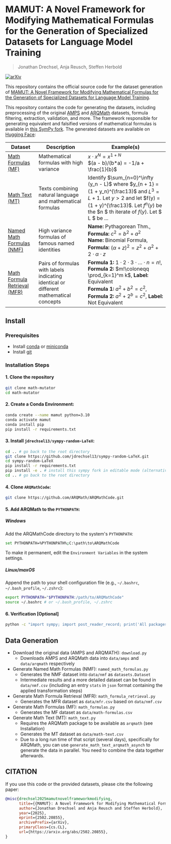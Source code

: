 # MAMUT: A Novel Framework for Modifying Mathematical Formulas for the Generation of Specialized Datasets for Language Model Training
> Jonathan Drechsel, Anja Reusch, Steffen Herbold

[![arXiv](https://img.shields.io/badge/arXiv-2502.20855-B31B1B.svg)](https://arxiv.org/abs/2502.20855)


This repository contains the official source code for the dataset generation of [MAMUT: A Novel Framework for Modifying Mathematical Formulas for the Generation of Specialized Datasets for Language Model Training](https://arxiv.org/abs/2502.20855).

This repository contains the code for generating the datasets, including preprocessing of the original [AMPS](https://github.com/hendrycks/math) and [ARQMath](https://github.com/ARQMath/ARQMathCode) datasets, formula filtering, extraction, validation, and more. The framework responsible for generating equivalent and falsified versions of mathematical formulas is available in [this SymPy fork](https://github.com/jdrechsel13/sympy-random-LaTeX).
The generated datasets are available on [Hugging Face](https://huggingface.co/datasets/ddrg):

| **Dataset**                                                                                 | **Description** | **Example(s)** |
|---------------------------------------------------------------------------------------------|---------------|---------------|
| [Math Formulas (MF)](https://huggingface.co/datasets/ddrg/math_formulas)                    | Mathematical formulas with high variance | $x\cdot x^N = x^{1 + N}$  <br> $(a - b)/(b*a) = -1/a + \frac{1}{b}$ |
| [Math Text (MT)](https://huggingface.co/datasets/ddrg/math_text)                            | Texts combining natural language and mathematical formulas | Identify $\sum_{n=0}^\infty (y_n - L)$ where $y_{n + 1} = (1 + y_n)^{\frac13}$ and $L^3 = L + 1$. Let $y > 2$ and let $f(y) = (1 + y)^{\frac13}$. Let $f^n(y)$ be the $n $ th iterate of $f(y)$. Let $ L $ be ... |
| [Named Math Formulas (NMF)](https://huggingface.co/datasets/ddrg/named_math_formulas)       | High variance formulas of famous named identities | **Name:** Pythagorean Thm., **Formula:** $c^2=b^2+a^2$ <br> **Name:** Binomial Formula, **Formula:** $(\alpha + z)^2 = z^2 + \alpha^2 + 2\cdot \alpha \cdot z$ |
| [Math Formula Retrieval (MFR)](https://huggingface.co/datasets/ddrg/math_formula_retrieval) | Pairs of formulas with labels indicating identical or different mathematical concepts | **Formula 1:** $1\cdot 2\cdot 3 \cdot \ldots \cdot n = n!$, **Formula 2:** $m!\coloneqq \prod_{k=1}^m k$, **Label:** Equivalent <br> **Formula 1:** $a^2+b^2=c^2$, **Formula 2:** $a^2+2^b=c^2$, **Label:** Not Equivalent |

## Install

### Prerequisites
- Install [conda](https://docs.conda.io/en/latest/miniconda.html) or [miniconda](https://docs.conda.io/en/latest/miniconda.html)
- Install [git](https://git-scm.com/book/en/v2/Getting-Started-Installing-Git)

### Installation Steps

#### 1. Clone the repository
```bash
git clone math-mutator
cd math-mutator
```

#### 2. Create a Conda Environment:
```bash
conda create --name mamut python=3.10
conda activate mamut
conda install pip
pip install -r requirements.txt
```

#### 3. Install `jdrechsel13/sympy-random-LaTeX`:
```bash
cd .. # go back to the root directory
git clone https://github.com/jdrechsel13/sympy-random-LaTeX.git
cd sympy-random-LaTeX
pip install -r requirements.txt
pip install -e . # install this sympy fork in editable mode (alternative: add the sympy-random-LaTeX path to the PYTHONPATH)
cd .. # go back to the root directory
```
#### 4. Clone `ARQMathCode`:
```bash
git clone https://github.com/ARQMath/ARQMathCode.git
```
#### 5. Add ARQMath to the `PYTHONPATH`:
##### Windows
Add the ARQMathCode directory to the system's `PYTHONPATH`: 
```bash
set PYTHONPATH=%PYTHONPATH%;C:\path\to\ARQMathCode
```
To make it permanent, edit the `Environment Variables` in the system settings.
##### Linux/maxOS
Append the path to your shell configuration file (e.g., `~/.bashrc`, `~/.bash_profile`, `~/.zshrc`):
```bash
export PYTHONPATH="$PYTHONPATH:/path/to/ARQMathCode"
source ~/.bashrc # or ~/.bash_profile, ~/.zshrc
```

#### 6. Verification [Optional]
```bash
python -c "import sympy; import post_reader_record; print('All packages are installed correctly')"
```

## Data Generation

- Download the original data (AMPS and ARQMATH): `download.py`
  - Downloads AMPS and ARQMath data into `data/amps` and `data/arqmath` respectively
- Generate Named Math Formulas (NMF): `named_math_formulas.py`
  - Generates the NMF dataset into `data/nmf` as `datasets.Dataset`
  - Intermediate results and a more detailed dataset can be found in `data/nmf.csv` (including an entry `stats` in `json` format containing the applied transformation steps)
- Generate Math Formula Retrieval (MFR): `math_formula_retrieval.py`
  - Generates the MFR dataset as `data/mfr.csv` based on `data/nmf.csv`
- Generate Math Formulas (MF): `math_formulas.py`
  - Generates the MF dataset as `data/math-formulas.csv`
- Generate Math Text (MT): `math_text.py`
  - Requires the ARQMath package to be available as `arqmath` (see Installation)
  - Generates the MT dataset as `data/math-text.csv`
  - Due to a long run time of that script (several days), specifically for ARQMath, you can use `generate_math_text_arqmath_asynch` to generate the data in parallel. You need to combine the data together afterwards.
  
  
## CITATION
If you use this code or the provided datasets, please cite the following paper:
```bibtex
@misc{drechsel2025mamutnovelframeworkmodifying,
      title={{MAMUT}: A Novel Framework for Modifying Mathematical Formulas for the Generation of Specialized Datasets for Language Model Training}, 
      author={Jonathan Drechsel and Anja Reusch and Steffen Herbold},
      year={2025},
      eprint={2502.20855},
      archivePrefix={arXiv},
      primaryClass={cs.CL},
      url={https://arxiv.org/abs/2502.20855}, 
}
```
